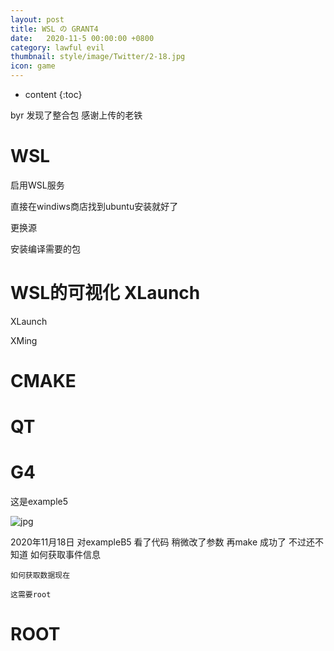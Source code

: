 ```yaml
---
layout: post
title: WSL の GRANT4
date:   2020-11-5 00:00:00 +0800
category: lawful evil
thumbnail: style/image/Twitter/2-18.jpg
icon: game
---
```


* content
{:toc}

byr 发现了整合包   感谢上传的老铁


# WSL


启用WSL服务

直接在windiws商店找到ubuntu安装就好了

更换源  

安装编译需要的包


# WSL的可视化 XLaunch

XLaunch

XMing



# CMAKE










# QT








# G4


这是example5

![jpg](/myPage/style/image/G4.png)



2020年11月18日
对exampleB5  看了代码  稍微改了参数 再make   成功了
不过还不知道
    如何获取事件信息

    如何获取数据现在
 
    这需要root






# ROOT






